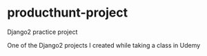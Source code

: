 # producthunt-project
Django2 practice project

One of the Django2 projects I created while taking a class in Udemy
